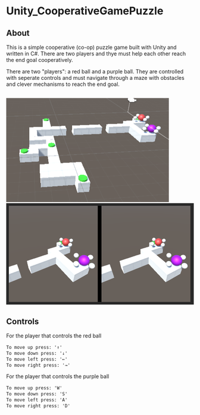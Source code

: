 # Unity_CooperativeGamePuzzle

## About
This is a simple cooperative (co-op) puzzle game built with Unity and written in C#. There are two players and thye must help each other reach the end goal cooperatively.

There are two "players": a red ball and a purple ball. They are controlled with seperate controls and must navigate through a maze with obstacles and clever mechanisms to reach the end goal.

## 
![Screenshot1](gamepuzzle1.png "screenshot1")
![Screenshot2](gamepuzzle2.png "screenshot2")

## Controls
For the player that controls the red ball
```
To move up press: '↑'
To move down press: '↓'
To move left press: '←'
To move right press: '→'
```

For the player that controls the purple ball
```
To move up press: 'W'
To move down press: 'S'
To move left press: 'A'
To move right press: 'D'
```
